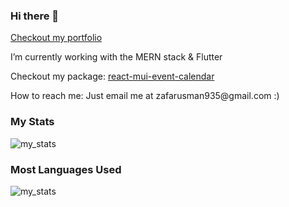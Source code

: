 ### Hi there 👋

<p>
  <a href="https://my-portfolio-gold-six.vercel.app/">Checkout my portfolio</a>
</p>

<p>
  I’m currently working with the MERN stack & Flutter
</p>


<p>
  Checkout my package: <a href="https://www.npmjs.com/package/react-mui-event-calendar">react-mui-event-calendar</a>
</p>

<p>
  How to reach me: Just email me at zafarusman935@gmail.com :)
</p>

### My Stats
<img src="https://github-readme-stats.vercel.app/api?username=MUK-Dev&count_private=true&theme=dracula" alt="my_stats"/>

### Most Languages Used
<img src="https://github-readme-stats.vercel.app/api/top-langs/?username=MUK-Dev&theme=dracula" alt="my_stats"/>

<!--
**MUK-Dev/MUK-Dev** is a ✨ _special_ ✨ repository because its `README.md` (this file) appears on your GitHub profile.

Here are some ideas to get you started:

- 🔭 I’m currently working on ...
- 🌱 I’m currently learning ...
- 👯 I’m looking to collaborate on ...
- 🤔 I’m looking for help with ...
- 💬 Ask me about ...
- 📫 How to reach me: ...
- 😄 Pronouns: ...
- ⚡ Fun fact: ...
-->
